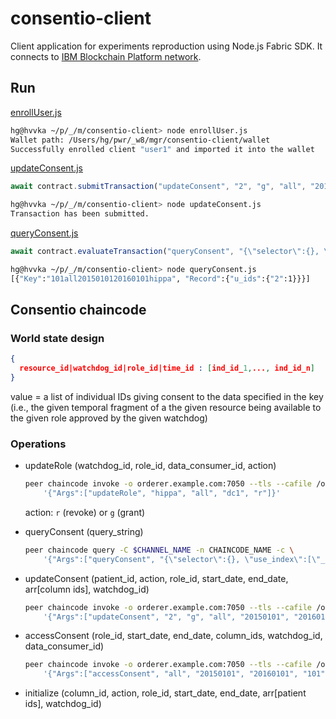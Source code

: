 # consentio-client

Client application for experiments reproduction using Node.js Fabric SDK.
It connects to [IBM Blockchain Platform network](https://cloud.ibm.com/docs/blockchain?topic=blockchain-ibp-console-app).

## Run

[enrollUser.js](./enrollUser.js)
```bash
hg@hvvka ~/p/_/m/consentio-client> node enrollUser.js                                                                                                                                     1 master!?
Wallet path: /Users/hg/pwr/_w8/mgr/consentio-client/wallet
Successfully enrolled client "user1" and imported it into the wallet
```

[updateConsent.js](updateConsent.js)
```js
await contract.submitTransaction("updateConsent", "2", "g", "all", "20150101", "20160101", "101", "hippa");
```

```bash
hg@hvvka ~/p/_/m/consentio-client> node updateConsent.js                                                                                                                                          1 master!
Transaction has been submitted.
```

[queryConsent.js](queryConsent.js)
```js
await contract.evaluateTransaction("queryConsent", "{\"selector\":{}, \"use_index\":[\"_design/indexConsentDoc\", \"indexConsent\"]}");
```

```bash
hg@hvvka ~/p/_/m/consentio-client> node queryConsent.js                                                                                                                                             master!
[{"Key":"101all2015010120160101hippa", "Record":{"u_ids":{"2":1}}}]
```

## Consentio chaincode

### World state design

```json
{ 
  resource_id|watchdog_id|role_id|time_id : [ind_id_1,..., ind_id_n]
}
```

value = a list of individual IDs giving consent to the data specified in the key (i.e., the given temporal fragment of a the given resource being available to the given role approved by the given watchdog)

### Operations

- updateRole (watchdog_id, role_id, data_consumer_id, action)

    ```bash
    peer chaincode invoke -o orderer.example.com:7050 --tls --cafile /opt/gopath/src/github.com/hyperledger/fabric/peer/crypto/ordererOrganizations/example.com/orderers/orderer.example.com/msp/tlscacerts/tlsca.example.com-cert.pem -C $CHANNEL_NAME -n CHAINCODE_NAME -c \
        '{"Args":["updateRole", "hippa", "all", "dc1", "r"]}'
    ```
  
    action: `r` (revoke) or `g` (grant)

- queryConsent (query_string)

    ```bash
    peer chaincode query -C $CHANNEL_NAME -n CHAINCODE_NAME -c \
        '{"Args":["queryConsent", "{\"selector\":{}, \"use_index\":[\"_design/indexConsentDoc\", \"indexConsent\"]}"]}'
    ```

- updateConsent (patient_id, action, role_id, start_date, end_date, arr[column ids], watchdog_id)

    ```bash
    peer chaincode invoke -o orderer.example.com:7050 --tls --cafile /opt/gopath/src/github.com/hyperledger/fabric/peer/crypto/ordererOrganizations/example.com/orderers/orderer.example.com/msp/tlscacerts/tlsca.example.com-cert.pem -C $CHANNEL_NAME -n CHAINCODE_NAME -c \
        '{"Args":["updateConsent", "2", "g", "all", "20150101", "20160101", "101", "hippa"]}'
    ```

- accessConsent (role_id, start_date, end_date, column_ids, watchdog_id, data_consumer_id)

    ```bash
    peer chaincode invoke -o orderer.example.com:7050 --tls --cafile /opt/gopath/src/github.com/hyperledger/fabric/peer/crypto/ordererOrganizations/example.com/orderers/orderer.example.com/msp/tlscacerts/tlsca.example.com-cert.pem -C $CHANNEL_NAME -n CHAINCODE_NAME -c \
        '{"Args":["accessConsent", "all", "20150101", "20160101", "101", "hippa", "dc1"]}'
    ```

- initialize (column_id, action, role_id, start_date, end_date, arr[patient ids], watchdog_id)
